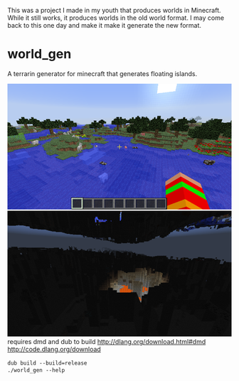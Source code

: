This was a project I made in my youth that produces worlds in Minecraft.
While it still works, it produces worlds in the old world format.
I may come back to this one day and make it make it generate the new format.

# world_gen
A terrarin generator for minecraft that generates floating islands.

![land](/screenshots/land.png)
![cave](/screenshots/cave.png)
requires dmd and dub to build
http://dlang.org/download.html#dmd
http://code.dlang.org/download
```
dub build --build=release
./world_gen --help
```
